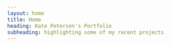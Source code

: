 ```yaml
---
layout: home
title: Home
heading: Kate Petersen's Portfolio
subheading: highlighting some of my recent projects
---
```

